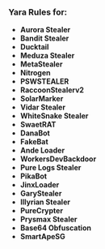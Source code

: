 ### Yara Rules for: 

- **Aurora Stealer**
- **Bandit Stealer**
- **Ducktail**
- **Meduza Stealer**
- **MetaStealer**
- **Nitrogen**
- **PSWSTEALER**
- **RaccoonStealerv2**
- **SolarMarker**
- **Vidar Stealer**
- **WhiteSnake Stealer**
- **SwaetRAT**
- **DanaBot**
- **FakeBat**
- **Ande Loader**
- **WorkersDevBackdoor**
- **Pure Logs Stealer**
- **PikaBot**
- **JinxLoader**
- **GaryStealer**
- **Illyrian Stealer**
- **PureCrypter**
- **Prysmax Stealer**
- **Base64 Obfuscation**
- **SmartApeSG**
